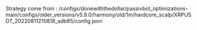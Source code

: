 Strategy come from : /configs/donewiththedollar/passivbot_optimizations-main/configs/older_versions/v5.9.0/harmony/old/1m/hardcore_scalp/XRPUSDT_20220811210818_adb85/config.json